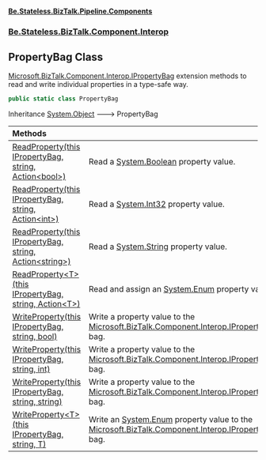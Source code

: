 #### [Be.Stateless.BizTalk.Pipeline.Components](README.md 'README')
### [Be.Stateless.BizTalk.Component.Interop](Be.Stateless.BizTalk.Component.Interop.md 'Be.Stateless.BizTalk.Component.Interop')

## PropertyBag Class

[Microsoft.BizTalk.Component.Interop.IPropertyBag](https://docs.microsoft.com/en-us/dotnet/api/Microsoft.BizTalk.Component.Interop.IPropertyBag 'Microsoft.BizTalk.Component.Interop.IPropertyBag') extension methods to read and write individual properties in a type-safe way.

```csharp
public static class PropertyBag
```

Inheritance [System.Object](https://docs.microsoft.com/en-us/dotnet/api/System.Object 'System.Object') &#129106; PropertyBag

| Methods | |
| :--- | :--- |
| [ReadProperty(this IPropertyBag, string, Action&lt;bool&gt;)](PropertyBag.ReadProperty(thisIPropertyBag,string,Action_bool_).md 'Be.Stateless.BizTalk.Component.Interop.PropertyBag.ReadProperty(this Microsoft.BizTalk.Component.Interop.IPropertyBag, string, System.Action<bool>)') | Read a [System.Boolean](https://docs.microsoft.com/en-us/dotnet/api/System.Boolean 'System.Boolean') property value. |
| [ReadProperty(this IPropertyBag, string, Action&lt;int&gt;)](PropertyBag.ReadProperty(thisIPropertyBag,string,Action_int_).md 'Be.Stateless.BizTalk.Component.Interop.PropertyBag.ReadProperty(this Microsoft.BizTalk.Component.Interop.IPropertyBag, string, System.Action<int>)') | Read a [System.Int32](https://docs.microsoft.com/en-us/dotnet/api/System.Int32 'System.Int32') property value. |
| [ReadProperty(this IPropertyBag, string, Action&lt;string&gt;)](PropertyBag.ReadProperty(thisIPropertyBag,string,Action_string_).md 'Be.Stateless.BizTalk.Component.Interop.PropertyBag.ReadProperty(this Microsoft.BizTalk.Component.Interop.IPropertyBag, string, System.Action<string>)') | Read a [System.String](https://docs.microsoft.com/en-us/dotnet/api/System.String 'System.String') property value. |
| [ReadProperty&lt;T&gt;(this IPropertyBag, string, Action&lt;T&gt;)](PropertyBag.ReadProperty_T_(thisIPropertyBag,string,Action_T_).md 'Be.Stateless.BizTalk.Component.Interop.PropertyBag.ReadProperty<T>(this Microsoft.BizTalk.Component.Interop.IPropertyBag, string, System.Action<T>)') | Read and assign an [System.Enum](https://docs.microsoft.com/en-us/dotnet/api/System.Enum 'System.Enum') property value. |
| [WriteProperty(this IPropertyBag, string, bool)](PropertyBag.WriteProperty(thisIPropertyBag,string,bool).md 'Be.Stateless.BizTalk.Component.Interop.PropertyBag.WriteProperty(this Microsoft.BizTalk.Component.Interop.IPropertyBag, string, bool)') | Write a property value to the [Microsoft.BizTalk.Component.Interop.IPropertyBag](https://docs.microsoft.com/en-us/dotnet/api/Microsoft.BizTalk.Component.Interop.IPropertyBag 'Microsoft.BizTalk.Component.Interop.IPropertyBag') bag. |
| [WriteProperty(this IPropertyBag, string, int)](PropertyBag.WriteProperty(thisIPropertyBag,string,int).md 'Be.Stateless.BizTalk.Component.Interop.PropertyBag.WriteProperty(this Microsoft.BizTalk.Component.Interop.IPropertyBag, string, int)') | Write a property value to the [Microsoft.BizTalk.Component.Interop.IPropertyBag](https://docs.microsoft.com/en-us/dotnet/api/Microsoft.BizTalk.Component.Interop.IPropertyBag 'Microsoft.BizTalk.Component.Interop.IPropertyBag') bag. |
| [WriteProperty(this IPropertyBag, string, string)](PropertyBag.WriteProperty(thisIPropertyBag,string,string).md 'Be.Stateless.BizTalk.Component.Interop.PropertyBag.WriteProperty(this Microsoft.BizTalk.Component.Interop.IPropertyBag, string, string)') | Write a property value to the [Microsoft.BizTalk.Component.Interop.IPropertyBag](https://docs.microsoft.com/en-us/dotnet/api/Microsoft.BizTalk.Component.Interop.IPropertyBag 'Microsoft.BizTalk.Component.Interop.IPropertyBag') bag. |
| [WriteProperty&lt;T&gt;(this IPropertyBag, string, T)](PropertyBag.WriteProperty_T_(thisIPropertyBag,string,T).md 'Be.Stateless.BizTalk.Component.Interop.PropertyBag.WriteProperty<T>(this Microsoft.BizTalk.Component.Interop.IPropertyBag, string, T)') | Write an [System.Enum](https://docs.microsoft.com/en-us/dotnet/api/System.Enum 'System.Enum') property value to the [Microsoft.BizTalk.Component.Interop.IPropertyBag](https://docs.microsoft.com/en-us/dotnet/api/Microsoft.BizTalk.Component.Interop.IPropertyBag 'Microsoft.BizTalk.Component.Interop.IPropertyBag') bag. |
